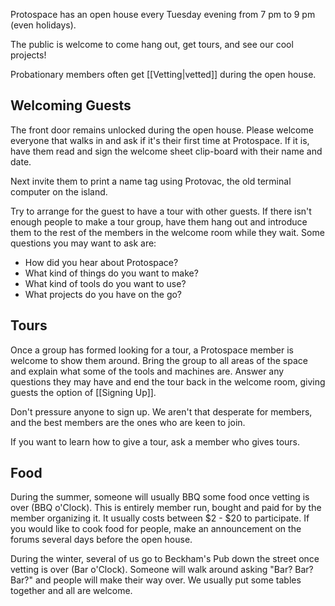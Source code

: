 Protospace has an open house every Tuesday evening from 7 pm to 9 pm (even holidays).

The public is welcome to come hang out, get tours, and see our cool projects!

Probationary members often get [[Vetting|vetted]] during the open house.

## Welcoming Guests

The front door remains unlocked during the open house. Please welcome everyone that walks in and ask if it's their first time at Protospace. If it is, have them read and sign the welcome sheet clip-board with their name and date.

Next invite them to print a name tag using Protovac, the old terminal computer on the island.

Try to arrange for the guest to have a tour with other guests. If there isn't enough people to make a tour group, have them hang out and introduce them to the rest of the members in the welcome room while they wait. Some questions you may want to ask are:

- How did you hear about Protospace?
- What kind of things do you want to make?
- What kind of tools do you want to use?
- What projects do you have on the go?

## Tours

Once a group has formed looking for a tour, a Protospace member is welcome to show them around. Bring the group to all areas of the space and explain what some of the tools and machines are. Answer any questions they may have and end the tour back in the welcome room, giving guests the option of [[Signing Up]].

Don't pressure anyone to sign up. We aren't that desperate for members, and the best members are the ones who are keen to join.

If you want to learn how to give a tour, ask a member who gives tours.

## Food

During the summer, someone will usually BBQ some food once vetting is over (BBQ o'Clock). This is entirely member run, bought and paid for by the member organizing it. It usually costs between $2 - $20 to participate. If you would like to cook food for people, make an announcement on the forums several days before the open house.

During the winter, several of us go to Beckham's Pub down the street once vetting is over (Bar o'Clock). Someone will walk around asking "Bar? Bar? Bar?" and people will make their way over. We usually put some tables together and all are welcome.

